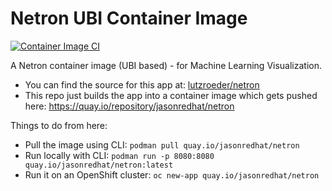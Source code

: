 # Netron UBI Container Image
[![Container Image CI](https://github.com/dudash/netron-container-image-ubi/actions/workflows/container-image.yml/badge.svg)](https://github.com/dudash/netron-container-image-ubi/actions/workflows/container-image.yml)

A Netron container image (UBI based) - for Machine Learning Visualization.

* You can find the source for this app at: [lutzroeder/netron](https://github.com/lutzroeder/netron)
* This repo just builds the app into a container image which gets pushed here: https://quay.io/repository/jasonredhat/netron

Things to do from here:
* Pull the image using CLI: `podman pull quay.io/jasonredhat/netron`
* Run locally with CLI: `podman run -p 8080:8080 quay.io/jasonredhat/netron:latest`
* Run it on an OpenShift cluster: `oc new-app quay.io/jasonredhat/netron`
